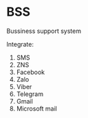 # BSS
<p>Bussiness support system</p>
<p>Integrate:</p>
<ol>
  <li>SMS</li>
<li>ZNS</li>
<li>Facebook</li>
<li>Zalo</li>
<li>Viber</li>
<li>Telegram</li>
<li>Gmail</li>
<li>Microsoft mail</li>
</ol>
